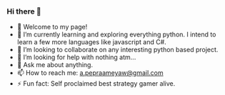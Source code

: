 ### Hi there 👋

- 🔭 Welcome to my page!
- 🌱 I’m currently learning and exploring everything python. I intend to learn a few more languages like javascript and C#. 
- 👯 I’m looking to collaborate on any interesting python based project.
- 🤔 I’m looking for help with nothing atm...
- 💬 Ask me about anything.
- 📫 How to reach me: a.pepraameyaw@gmail.com
- ⚡ Fun fact: Self proclaimed best strategy gamer alive.
